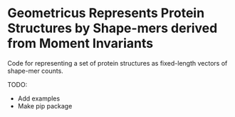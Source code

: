 # Geometricus Represents Protein Structures by Shape-mers derived from Moment Invariants

Code for representing a set of protein structures as fixed-length vectors of shape-mer counts.

TODO:
* Add examples
* Make pip package
